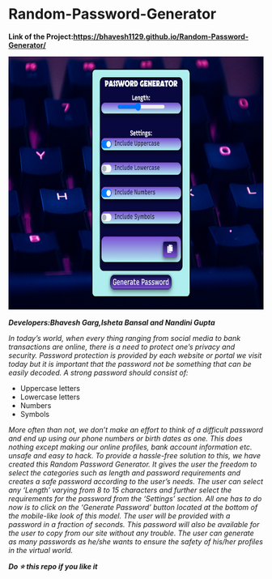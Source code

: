 # Random-Password-Generator

**Link of the Project:https://bhavesh1129.github.io/Random-Password-Generator/**

<img src="https://github.com/bhavesh1129/Random-Password-Generator/blob/master/Image.PNG" width="600" height="500">

**_Developers:Bhavesh Garg,Isheta Bansal and Nandini Gupta_**

_In today’s world, when every thing ranging from social media to bank transactions are online, there is a need to protect one’s privacy and security. 
Password protection is provided by each website or portal we visit today but it is important that the password not be something that can be easily decoded.
A strong password should consist of:_
*	Uppercase letters
*	Lowercase letters
* Numbers
*	Symbols 

_More often than not, we don’t make an effort to think of a difficult password and end up using our phone numbers or birth dates as one. 
This does nothing except making our online profiles, bank account information etc. unsafe and easy to hack.
To provide a hassle-free solution to this, we have created this Random Password Generator. 
It gives the user the freedom to select the categories such as length and password requirements and creates a safe password according to the user’s needs. 
The user can select any ‘Length’ varying from 8 to 15 characters and further select the requirements for the password from the ‘Settings’ section. 
All one has to do now is to click on the ‘Generate Password’ button located at the bottom of the mobile-like look of this model. 
The user will be provided with a password in a fraction of seconds. 
This password will also be available for the user to copy from our site without any trouble. 
The user can generate as many passwords as he/she wants to ensure the safety of his/her profiles in the virtual world._

**_Do :star: this repo if you like it_**
